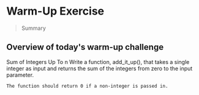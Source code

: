 # Warm-Up Exercise

> Summary

## Overview of today's warm-up challenge

Sum of Integers Up To n
    Write a function, add_it_up(), that takes a single integer as input
    and returns the sum of the integers from zero to the input parameter.

    The function should return 0 if a non-integer is passed in.

